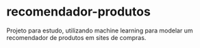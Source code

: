 # recomendador-produtos
Projeto para estudo, utilizando machine learning para modelar um recomendador de produtos em sites de compras.
